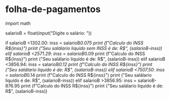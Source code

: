 # folha-de-pagamentos
import math

salarioB = float(input("Digite o salário: "))

if salarioB <1302.00:
    inss = salarioB*0.075
    print (f"Calculo do INSS R${inss}")
    print ("Seu salálario liquído sem INSS é de: R$", (salarioB-inss))
elif salarioB <2571.29:
    inss = salarioB*0.09
    print (f"Calculo do INSS R${inss}")
    print ("Seu salálario liquído é de: R$", (salarioB-inss))
elif salarioB <3856.94:
    inss = salarioB*0.12
    print (f"Calculo do INSS R${inss}")
    print ("Seu salálario liquído é de: R$", (salarioB-inss))
elif salarioB <7507.50:
    inss = salarioB*0.14
    print (f"Calculo do INSS R${inss}")
    print ("Seu salálario liquído é de: R$", (salarioB-inss))
elif salarioB >3856.95:
    inss = salarioB-876.95
    print (f"Calculo do INSS R${inss}")
    print ("Seu salálario liquído é de: R$", (salarioB-inss))

